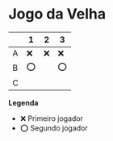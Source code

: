 # Jogo da Velha

|   | 1 | 2 | 3 |
|---|---|---|---|
| A |❌|❌|❌|
| B |⭕||⭕|
| C ||||

**Legenda**

- ❌ Primeiro jogador 
- ⭕ Segundo jogador